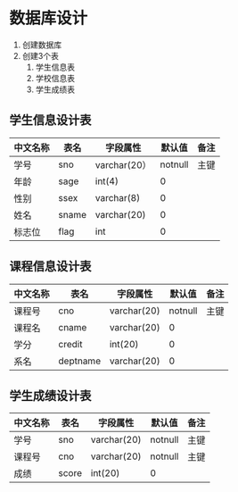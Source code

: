 # 数据库设计
  1. 创建数据库
  2. 创建3个表
     1. 学生信息表
     2. 学校信息表
     3. 学生成绩表
 
 ## 学生信息设计表
   
   中文名称|表名|字段属性|默认值|备注
   -------|---|-------|-----|----
   学号|sno|varchar(20）|notnull|主键
   年龄|sage|int(4)|0 |
   性别|ssex|varchar(8)|0
   姓名|sname|varchar(20)|0
   标志位|flag|int|0
   
 ## 课程信息设计表
 
   中文名称|表名|字段属性|默认值|备注
   -------|---|-------|-----|----
   课程号|cno|varchar(20)| notnull | 主键
   课程名|cname|varchar(20)|0
   学分|credit|int(20)|0
   系名|deptname|varchar(20)|0
   
 ## 学生成绩设计表
   
   中文名称|表名|字段属性|默认值|备注
   -------|---|-------|-----|---- 
   学号|sno|varchar(20)|notnull|主键
   课程号|cno|varchar(20)|notnull|主键
   成绩|score|int(20)|0
